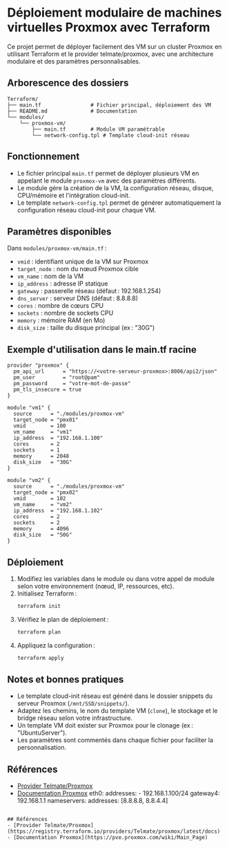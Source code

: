 

# Déploiement modulaire de machines virtuelles Proxmox avec Terraform

Ce projet permet de déployer facilement des VM sur un cluster Proxmox en utilisant Terraform et le provider telmate/proxmox, avec une architecture modulaire et des paramètres personnalisables.

## Arborescence des dossiers

```
Terraform/
├── main.tf                # Fichier principal, déploiement des VM
├── README.md              # Documentation
└── modules/
    └── proxmox-vm/
        ├── main.tf        # Module VM paramétrable
        └── network-config.tpl # Template cloud-init réseau
```

## Fonctionnement

- Le fichier principal `main.tf` permet de déployer plusieurs VM en appelant le module `proxmox-vm` avec des paramètres différents.
- Le module gère la création de la VM, la configuration réseau, disque, CPU/mémoire et l'intégration cloud-init.
- Le template `network-config.tpl` permet de générer automatiquement la configuration réseau cloud-init pour chaque VM.

## Paramètres disponibles

Dans `modules/proxmox-vm/main.tf` :
- `vmid` : identifiant unique de la VM sur Proxmox
- `target_node` : nom du nœud Proxmox cible
- `vm_name` : nom de la VM
- `ip_address` : adresse IP statique
- `gateway` : passerelle réseau (défaut : 192.168.1.254)
- `dns_server` : serveur DNS (défaut : 8.8.8.8)
- `cores` : nombre de cœurs CPU
- `sockets` : nombre de sockets CPU
- `memory` : mémoire RAM (en Mo)
- `disk_size` : taille du disque principal (ex : "30G")

## Exemple d'utilisation dans le main.tf racine

```hcl
provider "proxmox" {
  pm_api_url      = "https://<votre-serveur-proxmox>:8006/api2/json"
  pm_user         = "root@pam"
  pm_password     = "votre-mot-de-passe"
  pm_tls_insecure = true
}

module "vm1" {
  source      = "./modules/proxmox-vm"
  target_node = "pmx01"
  vmid        = 100
  vm_name     = "vm1"
  ip_address  = "192.168.1.100"
  cores       = 2
  sockets     = 1
  memory      = 2048
  disk_size   = "30G"
}

module "vm2" {
  source      = "./modules/proxmox-vm"
  target_node = "pmx02"
  vmid        = 102
  vm_name     = "vm2"
  ip_address  = "192.168.1.102"
  cores       = 2
  sockets     = 2
  memory      = 4096
  disk_size   = "50G"
}
```

## Déploiement

1. Modifiez les variables dans le module ou dans votre appel de module selon votre environnement (nœud, IP, ressources, etc).
2. Initialisez Terraform :
   ```bash
   terraform init
   ```
3. Vérifiez le plan de déploiement :
   ```bash
   terraform plan
   ```
4. Appliquez la configuration :
   ```bash
   terraform apply
   ```

## Notes et bonnes pratiques
- Le template cloud-init réseau est généré dans le dossier snippets du serveur Proxmox (`/mnt/SSD/snippets/`).
- Adaptez les chemins, le nom du template VM (`clone`), le stockage et le bridge réseau selon votre infrastructure.
- Un template VM doit exister sur Proxmox pour le clonage (ex : "UbuntuServer").
- Les paramètres sont commentés dans chaque fichier pour faciliter la personnalisation.

## Références
- [Provider Telmate/Proxmox](https://registry.terraform.io/providers/Telmate/proxmox/latest/docs)
- [Documentation Proxmox](https://pve.proxmox.com/wiki/Main_Page)
  eth0:
    addresses:
      - 192.168.1.100/24
    gateway4: 192.168.1.1
    nameservers:
      addresses: [8.8.8.8, 8.8.4.4]
```

## Références
- [Provider Telmate/Proxmox](https://registry.terraform.io/providers/Telmate/proxmox/latest/docs)
- [Documentation Proxmox](https://pve.proxmox.com/wiki/Main_Page)